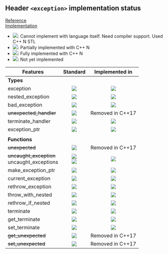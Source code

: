 ## Header `<exception>` implementation status

[Reference](https://en.cppreference.com/w/cpp/header/exception)  
[Implementation](../include/lsd/exception.h)

* ![](https://img.shields.io/badge/C%2B%2B-N-red): Cannot implement with language itself. Need compiler support. Used C++ N STL
* ![](https://img.shields.io/badge/C%2B%2B-N-blue): Partially implemented with C++ N
* ![](https://img.shields.io/badge/C%2B%2B-N-green): Fully implemented with C++ N
* ![][notyet]: Not yet implemented

| Features                                     | Standard             | Implemented in                    |
|----------------------------------------------|:--------------------:|:---------------------------------:|
| **Types**                                    |                      |                                   |
| exception                                    | ![][legacy]          | ![][cpp11]                       |
| nested_exception                             | ![][cpp11]           | ![][notyet]                       |
| bad_exception                                | ![][legacy]          | ![][notyet]                       |
| ~~unexpected_handler~~                       | ![][legacy]          | Removed in C++17                  |
| terminate_handler                            | ![][legacy]          | ![][notyet]                       |
| exception_ptr                                | ![][cpp11]           | ![][notyet]                       |
|                                              |                      |                                   |
| **Functions**                                |                      |                                   |
| ~~unexpected~~                               | ![][legacy]          | Removed in C++17                  |
| ~~uncaught_exception~~ <br/>uncaught_exceptions | ![][legacy] <br/>![][cpp17] | ![][notyet]                       |
| make_exception_ptr                           | ![][cpp11]           | ![][notyet]                       |
| current_exception                            | ![][cpp11]           | ![][notyet]                       |
| rethrow_exception                            | ![][cpp11]           | ![][notyet]                       |
| throw_with_nested                            | ![][cpp11]           | ![][notyet]                       |
| rethrow_if_nested                            | ![][cpp11]           | ![][notyet]                       |
| terminate                                    | ![][legacy]          | ![][notyet]                       |
| get_terminate                                | ![][cpp11]           | ![][notyet]                       |
| set_terminate                                | ![][legacy]          | ![][notyet]                       |
| ~~get_unexpected~~                           | ![][cpp11]           | Removed in C++17                  |
| ~~set_unexpected~~                           | ![][legacy]          | Removed in C++17                  |


<!--
	C++11: 14	| 1

	Total: 14	| 1-->

[notyet]: https://img.shields.io/badge/Not_yet-orange
[removed]: https://img.shields.io/badge/Removed-red
[legacy]: https://img.shields.io/badge/legacy-grey

[cppno11]: https://img.shields.io/badge/C%2B%2B-11-red
[cppno14]: https://img.shields.io/badge/C%2B%2B-14-red
[cppno17]: https://img.shields.io/badge/C%2B%2B-17-red
[cppno20]: https://img.shields.io/badge/C%2B%2B-20-red
[cppno23]: https://img.shields.io/badge/C%2B%2B-23-red

[cpppt11]: https://img.shields.io/badge/C%2B%2B-11-blue
[cpppt14]: https://img.shields.io/badge/C%2B%2B-14-blue
[cpppt17]: https://img.shields.io/badge/C%2B%2B-17-blue
[cpppt20]: https://img.shields.io/badge/C%2B%2B-20-blue
[cpppt23]: https://img.shields.io/badge/C%2B%2B-23-blue

[cpp11]: https://img.shields.io/badge/C%2B%2B-11-green
[cpp14]: https://img.shields.io/badge/C%2B%2B-14-green
[cpp17]: https://img.shields.io/badge/C%2B%2B-17-green
[cpp20]: https://img.shields.io/badge/C%2B%2B-20-green
[cpp23]: https://img.shields.io/badge/C%2B%2B-23-green
